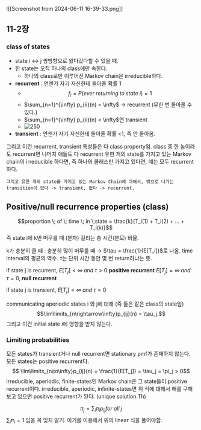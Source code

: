 ![[Screenshot from 2024-06-11 16-39-33.png]]


## 11-2장
### class of states
- state i ←> j 쌍방향으로 왔다갔다할 수 있을 때. 
- 한 state는 오직 하나의 class에만 속한다.
	- 하나의 class로만 이루어진  Markov chain은 irreducible하다.
- **recurrent** : 언젠가 자기 자신한테 돌아올 확률 1
	- $$f_i = P(ever \; returning \; to \;state \;i) = 1$$
	- $\sum_{n=1}^{\infty} p_{ii}(n) = \infty$ → recurrent (무한 번 돌아올 수 있다.)
	- $\sum_{n=1}^{\infty} p_{ii}(n) < \infty$면 transient
	- ![250](https://thumb.zumst.com/530x0/https://static.news.zumst.com/images/67/2020/03/26/cc86fc2bb9df4f0f8255ab0c2ae9a433.jpg)
- **transient** : 언젠가 자기 자신한테 돌아올 확률 <1, 즉 안 돌아옴.

그리고 이런 recurrent, transient 특성들은 다 class property임. class 중 한 놈이라도 recurrent면 나머지 애들도 다 recurrent
	유한 개의 state를 가지고 있는 Markov chain이 irreducible 하다면, 즉 하나의 클래스만 가지고 있다면, 얘는 모두 recurrent하다.

	그리고 유한 개의 state를 가지고 있는 Markov Chain에 대해서, 밖으로 나가는 transition이 있다 -> transient, 없다 -> recurrent.

##  Positive/null recurrence properties (class)
$$proportion \; of \; time \; in \;state = \frac{k}{T_i(1) + T_i(2) + ... + T_i(k)}$$
즉 state i에 k번 머무를 때 (분자) 걸리는 총 시간(분모) 비율.

k가 충분히 클 때 : 충분히 많이 머무를 때 → $\tau = \frac{1}{E[T_i]}$로 나옴. time interval의 평균의 역수.
$\tau$는 단위 시간 동안 몇 번 return하냐는 뜻.

if state j is recurrent, 
	$E[T_j] < \infty \; and \; \tau > 0$  **positive recurrent**
	$E[T_j] = \infty \; and \; \tau = 0$, **null recurrent**

if state j is transient,
	$E[T_j] = \infty \; and \; \tau = 0$


communicating aperiodic states i 와 j에 대해 (즉 둘은 같은 class의 state임)
	$$\lim\limits_{n\rightarrow\infty}p_{ij}(n) = \tau_j.$$
	그리고 이건 initial state $i$에 영향을 받지 않는다.

### Limiting  probabilities
모든 states가 transient거나 null recurrent면 stationary pmf가 존재하지 않는다.
모든 states는 positive recurrent다. 
	$$ \lim\limits_{n\to\infty}p_{ij}(n) = \frac{1}{E[T_j]} = \tau_j = \pi_j > 0$$ 
irreducible, aperiodic, finite-states인 Markov chain은 그 state들이 positive recurrent이다.
irreducible, aperiodic, infinite-states면 위 식에 대해서 해를 구해보고 있으면 positive recurrent가 된다. (unique solution.Th)


$$\pi_j = \sum_i {\pi_i p_{ij}}  for \; all \; j$$
$\sum_i{\pi_i} = 1$ 임을 꼭 잊지 말기. 이거를 이용해서 위의 linear 식을 풀어야함. 